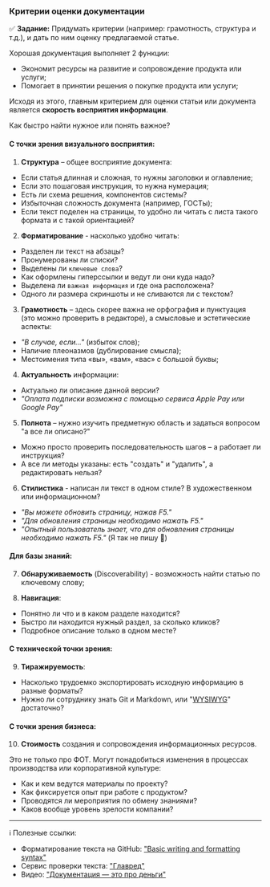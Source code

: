 ### Критерии оценки документации
:white_check_mark: **Задание:** Придумать критерии (например: грамотность, структура и т.д.), и дать по ним оценку предлагаемой статье.

Хорошая документация выполняет 2 функции:
- Экономит ресурсы на развитие и сопровождение продукта или услуги;
- Помогает в принятии решения о покупке продукта или услуги;

Исходя из этого, главным критерием для оценки статьи или документа является **скорость восприятия информации**.

Как быстро найти нужное или понять важное? 

#### С точки зрения визуального восприятия:

1. **Структура** – общее восприятие документа:
- Если статья длинная и сложная, то нужны заголовки и оглавление;
- Если это пошаговая инструкция, то нужна нумерация;
- Есть ли схема решения, компонентов системы?
- Избыточная сложность документа (например, ГОСТы);
- Если текст поделен на страницы, то удобно ли читать с листа такого формата и с такой ориентацией?
2. **Форматирование** - насколько удобно читать:
- Разделен ли текст на абзацы?
- Пронумерованы ли списки?
- Выделены ли `ключевые слова`?
- Как оформлены гиперссылки и ведут ли они куда надо?
- Выделена ли `важная информация` и где она расположена?
- Одного ли размера скриншоты и не сливаются ли с текстом?
3. **Грамотность** – здесь скорее важна не орфография и пунктуация (это можно проверить в редакторе), а смысловые и эстетические аспекты:
- *"В случае, если..."* (избыток слов);
- Наличие плеоназмов (дублирование смысла);
- Местоимения типа «вы», «вам», «вас» с большой буквы;
4. **Актуальность** информации:
- Актуально ли описание данной версии?
- *"Оплата подписки возможна с помощью сервиса Apple Pay или Google Pay"*
5. **Полнота** – нужно изучить предметную область и задаться вопросом "а все ли описано?"
- Можно просто проверить последовательность шагов – а работает ли инструкция?
- А все ли методы указаны: есть "создать" и "удалить", а редактировать нельзя?
6. **Стилистика** - написан ли текст в одном стиле? В художественном или информационном?
- *"Вы можете обновить страницу, нажав F5."*
- *"Для обновления страницы необходимо нажать F5."*
- *"Опытный пользователь знает, что для обновления страницы необходимо нажать F5."* (Я так не пишу :slightly_smiling_face:)

#### Для базы знаний:

7. **Обнаруживаемость** (Discoverability) - возможность найти статью по ключевому слову;

8. **Навигация**:
- Понятно ли что и в каком разделе находится? 
- Быстро ли находится нужный раздел, за сколько кликов? 
- Подробное описание только в одном месте?

#### С технической точки зрения:

9. **Тиражируемость**: 
- Насколько трудоемко экспортировать исходную информацию в разные форматы? 
- Нужно ли сотруднику знать Git и Markdown, или "[WYSIWYG](https://ru.wikipedia.org/wiki/WYSIWYG)" достаточно?

#### С точки зрения бизнеса:

10. **Стоимость** создания и сопровождения информационных ресурсов. 

Это не только про ФОТ. Могут понадобиться изменения в процессах производства или корпоративной культуре:
- Как и кем ведутся материалы по проекту?
- Как фиксируется опыт при работе с продуктом?
- Проводятся ли мероприятия по обмену знаниями?
- Каков вообще уровень зрелости компании?

---

:information_source: Полезные ссылки:
- Форматирование текста на GitHub: ["Basic writing and formatting syntax"](https://docs.github.com/en/get-started/writing-on-github/getting-started-with-writing-and-formatting-on-github/basic-writing-and-formatting-syntax)
- Сервис проверки текста: ["Главред"](https://glvrd.ru)
- Видео: ["Документация — это про деньги"](https://www.youtube.com/watch?v=eGwST5acfMA)
